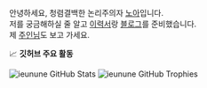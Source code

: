 안녕하세요, 청렴결백한 논리주의자 [노아](https://ieunune.github.io/quiz-app/)입니다.  
저를 궁금해하실 줄 알고 [이력서](https://ieunune.notion.site/d836ecc9172144d4b39f185b89f16a62)랑 [블로그](https://notion-blog-ieunune.vercel.app)를 준비했습니다.  
제 [주인님](https://www.instagram.com/lovely_hiru_hari_s2/)도 보고 가세요.

<!--START_SECTION:waka-->
<!--END_SECTION:waka-->

📈 **깃허브 주요 활동**

![ieunune GitHub Stats](https://stats.hyochan.dev/api/github-stats-advanced?logdin=ieunune)
![ieunune GitHub Trophies](https://stats.hyochan.dev/api/github-trophies?login=ieunune)